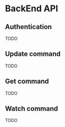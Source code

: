 # BackEnd API
## Authentication
TODO
## Update command
TODO
## Get command
TODO
## Watch command
TODO
